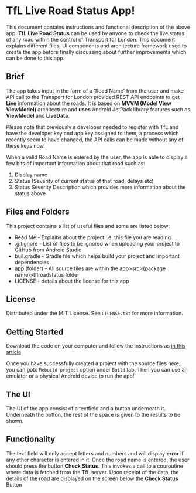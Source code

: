 # TfL Live Road Status App!This document contains instructions and functional description of the above app. **TfL Live Road Status** can be used by anyone to check the live status of any road within the control of Transport for London. This document explains different files, UI components and architecture framework used to create the app before finally discussing about further improvements which can be done to this app.## BriefThe app takes input in the form of a 'Road Name' from the user and make API call to the Transport for London provided REST API endpoints to get **Live** information about the roads. It is based on **MVVM (Model View ViewModel)** architecture and **uses** Android JetPack library features such as **ViewModel** and **LiveData**.Please note that previously a developer needed to register with TfL and have the developer key and app key assigned to them, a process which recently seem to have changed, the API calls can be made without any of these keys now.When a valid Road Name is entered by the user, the app is able to display a few bits of important information about that road such as:1) Display name2) Status (Severity of current status of that road, delays etc)3) Status Severity Description which provides more information about the status above## Files and FoldersThis project contains a list of useful files and some are listed below:* Read Me - Explains about the project i.e. this file you are reading* .gitignore - List of files to be ignored when uploading your project to GitHub from Android Studio* buil.gradle - Gradle file which helps build your project and important dependencies* app (folder) - All source files are within the app>src>(package name)>tflroadstatus folder* LICENSE - details about the license for this app## LicenseDistributed under the MIT License. See  `LICENSE.txt`  for more information.## Getting StartedDownload the code on your computer and follow the instructions as [in this article](https://www.geeksforgeeks.org/how-to-clone-android-project-from-github-in-android-studio/)Once you have successfully created a project with the source files here, you can goto `Rebuild project` option under  `Build` tab. Then you can use an emulator or a physical Android device to run the app!## The UIThe UI of the app consist of a textfield and a button underneath it. Underneath the button, the rest of the space is given to the results to be shown.## FunctionalityThe text field will only accept letters and numbers and will display **error** if any other character is entered in it. Once the road name is entered, the user should press the button **Check Status**. This invokes a call to a couroutine where data is fetched from the TfL server. Upon receipt of the data, the details of the road are displayed on the screen below the **Check Status** Button